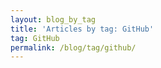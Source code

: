 ```yaml
---
layout: blog_by_tag
title: 'Articles by tag: GitHub'
tag: GitHub
permalink: /blog/tag/github/
---
```


